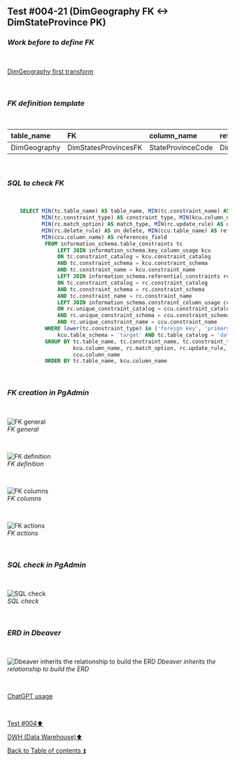 ## Test #004-21 (DimGeography FK <-> DimStateProvince PK)  

### **_Work before to define FK_**  

<p><br></p>

[DimGeography first transform](../dbo.DimGeography.md)

<p><br></p>

### **_FK definition template_**  

<p><br></p> 

| table_name   | FK                   | column_name       | references_table   | PK                      | references_field  | match_type | on_delete | on_update |
| :----------- | :------------------- | :---------------- | :----------------- | :---------------------- | :---------------- | :--------- | :-------: | :-------: |
| DimGeography | DimStatesProvincesFK | StateProvinceCode | DimStatesProvinces | DimStatesProvinces_pkey | StateProvinceCode | full       | X         | X         |

<p><br></p>

### **_SQL to check FK_**  

<p><br></p>

````SQL 
	SELECT MIN(tc.table_name) AS table_name, MIN(tc.constraint_name) AS constraint_name, 
		   MIN(tc.constraint_type) AS constraint_type, MIN(kcu.column_name) AS column_name, 
		   MIN(rc.match_option) AS match_type, MIN(rc.update_rule) AS on_update, 
		   MIN(rc.delete_rule) AS on_delete, MIN(ccu.table_name) AS references_table,
		   MIN(ccu.column_name) AS references_field
		   	FROM information_schema.table_constraints tc
				LEFT JOIN information_schema.key_column_usage kcu
				ON tc.constraint_catalog = kcu.constraint_catalog
				AND tc.constraint_schema = kcu.constraint_schema
				AND tc.constraint_name = kcu.constraint_name
				LEFT JOIN information_schema.referential_constraints rc
				ON tc.constraint_catalog = rc.constraint_catalog
				AND tc.constraint_schema = rc.constraint_schema
				AND tc.constraint_name = rc.constraint_name
				LEFT JOIN information_schema.constraint_column_usage ccu
				ON rc.unique_constraint_catalog = ccu.constraint_catalog
				AND rc.unique_constraint_schema = ccu.constraint_schema
				AND rc.unique_constraint_name = ccu.constraint_name
			WHERE lower(tc.constraint_type) in ('foreign key', 'primary key') AND
				kcu.table_schema = 'target' AND tc.table_catalog = 'datawarehouse' AND tc.table_name = 'DimGeography'
			GROUP BY tc.table_name, tc.constraint_name, tc.constraint_type, 
					 kcu.column_name, rc.match_option, rc.update_rule, rc.delete_rule , ccu.table_name ,
		             ccu.column_name
			ORDER BY tc.table_name, kcu.column_name
````

<p><br></p>

### **_FK creation in PgAdmin_**

<p><br></p>

![FK general](https://i.imgur.com/ywVbGBK.png)  
_FK general_  

<p><br></p>

![FK definition](https://i.imgur.com/MZwPCn9.png)  
_FK definition_  

<p><br></p>

![FK columns](https://i.imgur.com/QZgSmgf.png)  
_FK columns_  

<p><br></p>

![FK actions](https://i.imgur.com/59woQ2z.png)  
_FK actions_  

<p><br></p>

### **_SQL check in PgAdmin_**

<p><br></p>

![SQL check](https://i.imgur.com/JO6H3o1.png)  
_SQL check_  

<p><br></p>

### **_ERD in Dbeaver_**  

<p><br></p>

![Dbeaver inherits the relationship to build the ERD](https://i.imgur.com/pr96Y1f.png)
_Dbeaver inherits the relationship to build the ERD_

<p><br></p> 

[ChatGPT usage](../../CHATGPT_USAGE.md)  

<p><br></p>

[Test #004:arrow_up:](t004.md)  

[DWH (Data Warehouse):arrow_up:](../dwh.md)  

[Back to Table of contents :arrow_double_up:](../../README.md)   